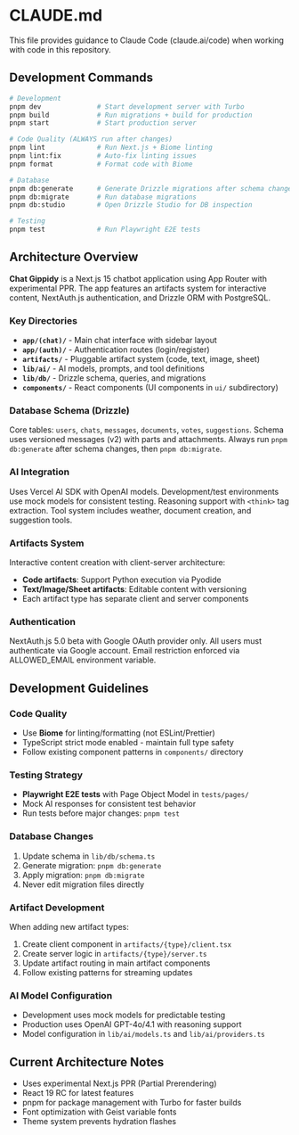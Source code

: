 # CLAUDE.md

This file provides guidance to Claude Code (claude.ai/code) when working with code in this repository.

## Development Commands

```bash
# Development
pnpm dev              # Start development server with Turbo
pnpm build            # Run migrations + build for production
pnpm start            # Start production server

# Code Quality (ALWAYS run after changes)
pnpm lint             # Run Next.js + Biome linting
pnpm lint:fix         # Auto-fix linting issues
pnpm format           # Format code with Biome

# Database
pnpm db:generate      # Generate Drizzle migrations after schema changes
pnpm db:migrate       # Run database migrations
pnpm db:studio        # Open Drizzle Studio for DB inspection

# Testing
pnpm test             # Run Playwright E2E tests
```

## Architecture Overview

**Chat Gippidy** is a Next.js 15 chatbot application using App Router with experimental PPR. The app features an artifacts system for interactive content, NextAuth.js authentication, and Drizzle ORM with PostgreSQL.

### Key Directories

- **`app/(chat)/`** - Main chat interface with sidebar layout
- **`app/(auth)/`** - Authentication routes (login/register)
- **`artifacts/`** - Pluggable artifact system (code, text, image, sheet)
- **`lib/ai/`** - AI models, prompts, and tool definitions
- **`lib/db/`** - Drizzle schema, queries, and migrations
- **`components/`** - React components (UI components in `ui/` subdirectory)

### Database Schema (Drizzle)

Core tables: `users`, `chats`, `messages`, `documents`, `votes`, `suggestions`. Schema uses versioned messages (v2) with parts and attachments. Always run `pnpm db:generate` after schema changes, then `pnpm db:migrate`.

### AI Integration

Uses Vercel AI SDK with OpenAI models. Development/test environments use mock models for consistent testing. Reasoning support with `<think>` tag extraction. Tool system includes weather, document creation, and suggestion tools.

### Artifacts System

Interactive content creation with client-server architecture:
- **Code artifacts**: Support Python execution via Pyodide
- **Text/Image/Sheet artifacts**: Editable content with versioning
- Each artifact type has separate client and server components

### Authentication

NextAuth.js 5.0 beta with Google OAuth provider only. All users must authenticate via Google account. Email restriction enforced via ALLOWED_EMAIL environment variable.

## Development Guidelines

### Code Quality
- Use **Biome** for linting/formatting (not ESLint/Prettier)
- TypeScript strict mode enabled - maintain full type safety
- Follow existing component patterns in `components/` directory

### Testing Strategy
- **Playwright E2E tests** with Page Object Model in `tests/pages/`
- Mock AI responses for consistent test behavior
- Run tests before major changes: `pnpm test`

### Database Changes
1. Update schema in `lib/db/schema.ts`
2. Generate migration: `pnpm db:generate`
3. Apply migration: `pnpm db:migrate`
4. Never edit migration files directly

### Artifact Development
When adding new artifact types:
1. Create client component in `artifacts/{type}/client.tsx`
2. Create server logic in `artifacts/{type}/server.ts`
3. Update artifact routing in main artifact components
4. Follow existing patterns for streaming updates

### AI Model Configuration
- Development uses mock models for predictable testing
- Production uses OpenAI GPT-4o/4.1 with reasoning support
- Model configuration in `lib/ai/models.ts` and `lib/ai/providers.ts`

## Current Architecture Notes

- Uses experimental Next.js PPR (Partial Prerendering)
- React 19 RC for latest features
- pnpm for package management with Turbo for faster builds
- Font optimization with Geist variable fonts
- Theme system prevents hydration flashes
